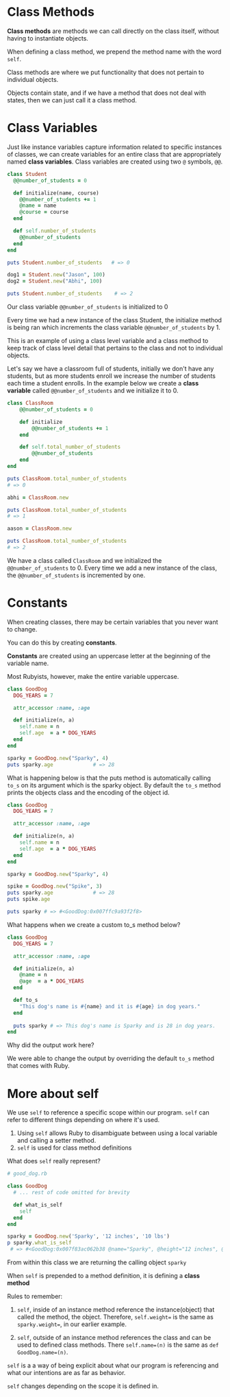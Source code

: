 <h1> Class Methods </h1>

**Class methods** are methods we can call directly on the class itself, without having to instantiate objects.

When defining a class method, we prepend the method name with the word `self`.

Class methods are where we put functionality that does not pertain to individual objects.

Objects contain state, and if we have a method that does not deal with states, then we can just call it a class method.

<h1>Class Variables</h1>

Just like instance variables capture information related to specific instances of classes, we can create variables for an entire class
that are appropriately named **class variables**.  Class variables are created using two `@` symbols, `@@`.

```Ruby
class Student
  @@number_of_students = 0

  def initialize(name, course)
    @@number_of_students += 1
    @name = name
    @course = course
  end

  def self.number_of_students
    @@number_of_students
  end
end

puts Student.number_of_students   # => 0

dog1 = Student.new("Jason", 100)
dog2 = Student.new("Abhi", 100)

puts Student.number_of_students    # => 2
```

Our class variable `@@number_of_students` is initialized to 0

Every time we had a new instance of the class Student, the initialize method is being ran which increments the class variable `@@number_of_students` by 1.

This is an example of using a class level variable and a class method to keep track of class level detail that pertains to the class and not to individual objects.

Let's say we have a classroom full of students, initially we don't have any students, but as more students enroll we increase the number of students each time a student enrolls.  In the example below we create a **class variable** called `@@number_of_students` and we initialize it to 0.

```Ruby
class ClassRoom
	@@number_of_students = 0

	def initialize
		@@number_of_students += 1
	end

	def self.total_number_of_students
		@@number_of_students
	end
end

puts ClassRoom.total_number_of_students
# => 0

abhi = ClassRoom.new

puts ClassRoom.total_number_of_students
# => 1

aason = ClassRoom.new

puts ClassRoom.total_number_of_students
# => 2
```


We have a class called `ClassRoom` and we initialized the `@@number_of_students` to 0.  Every time we add a new
instance of the class, the `@@number_of_students` is incremented by one.

<h1>Constants</h1>

When creating classes, there may be certain variables that you never want to change.

You can do this by creating **constants**.

**Constants** are created using an uppercase letter at the beginning of the variable name.

Most Rubyists, however, make the entire variable uppercase.

```Ruby
class GoodDog
  DOG_YEARS = 7

  attr_accessor :name, :age

  def initialize(n, a)
    self.name = n
    self.age  = a * DOG_YEARS
  end
end

sparky = GoodDog.new("Sparky", 4)
puts sparky.age             # => 28
```

What is happening below is that the puts method is automatically calling `to_s` on its argument which is the sparky object. 
By default the `to_s` method prints the objects class and the encoding of the object id.

```Ruby
class GoodDog
  DOG_YEARS = 7

  attr_accessor :name, :age

  def initialize(n, a)
    self.name = n
    self.age  = a * DOG_YEARS
  end
end

sparky = GoodDog.new("Sparky", 4)

spike = GoodDog.new("Spike", 3)
puts sparky.age             # => 28
puts spike.age

puts sparky # => #<GoodDog:0x007ffc9a93f2f8>
```

What happens when we create a custom to_s method below?

```Ruby
class GoodDog
  DOG_YEARS = 7

  attr_accessor :name, :age

  def initialize(n, a)
    @name = n
    @age  = a * DOG_YEARS
  end

  def to_s
    "This dog's name is #{name} and it is #{age} in dog years."
  end
  
  puts sparky # => This dog's name is Sparky and is 28 in dog years.
end
```

Why did the output work here?

We were able to change the output by overriding the default `to_s` method that comes with Ruby.

<h1> More about self </h1>

We use `self` to reference a specific scope within our program.
`self` can refer to different things depending on where it's used.

1. Using `self` allows Ruby to disambiguate between using a local variable and calling a setter method.
2. `self` is used for class method definitions

What does `self` really represent?

```Ruby
# good_dog.rb

class GoodDog
  # ... rest of code omitted for brevity

  def what_is_self
    self
  end
end
```

```Ruby
sparky = GoodDog.new('Sparky', '12 inches', '10 lbs')
p sparky.what_is_self
 # => #<GoodDog:0x007f83ac062b38 @name="Sparky", @height="12 inches", @weight="10 lbs">
 ```
 
 From within this class we are returning the calling object `sparky`
 
 When `self` is prepended to a method definition, it is defining a **class method**
 
 Rules to remember:
 
 1. `self`, inside of an instance method reference the instance(object) that called the method, the object.
    Therefore, `self.weight=` is the same as `sparky.weight=`, in our earlier example.

 2. `self`, outside of an instance method references the class and can be used to defined class methods.  There `self.name=(n)` is the same as `def GoodDog.name=(n)`.

`self` is a a way of being explicit about what our program is referencing and what our intentions are as far as behavior.

`self` changes depending on the scope it is defined in.
 



